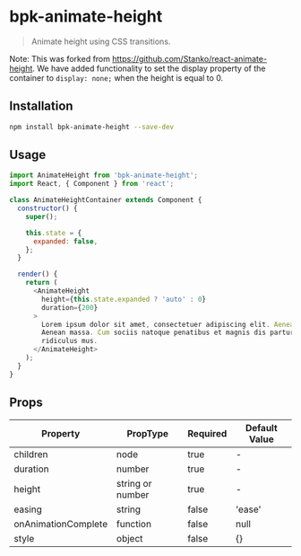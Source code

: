 # bpk-animate-height

> Animate height using CSS transitions.

Note: This was forked from https://github.com/Stanko/react-animate-height. We have added functionality to
set the display property of the container to `display: none;` when the height is equal to 0.

## Installation

```sh
npm install bpk-animate-height --save-dev
```

## Usage

```js
import AnimateHeight from 'bpk-animate-height';
import React, { Component } from 'react';

class AnimateHeightContainer extends Component {
  constructor() {
    super();

    this.state = {
      expanded: false,
    };
  }

  render() {
    return (
      <AnimateHeight
        height={this.state.expanded ? 'auto' : 0}
        duration={200}
      >
        Lorem ipsum dolor sit amet, consectetuer adipiscing elit. Aenean commodo ligula eget dolor.
        Aenean massa. Cum sociis natoque penatibus et magnis dis parturient montes, nascetur
        ridiculus mus.
      </AnimateHeight>
    );
  }
}
```

## Props

| Property                 | PropType         | Required | Default Value |
| -----------              | ---------------- | -------- | ------------- |
| children                 | node             | true     | -             |
| duration                 | number           | true     | -             |
| height                   | string or number | true     | -             |
| easing                   | string           | false    | 'ease'        |
| onAnimationComplete      | function         | false    | null          |
| style                    | object           | false    | {}            |
